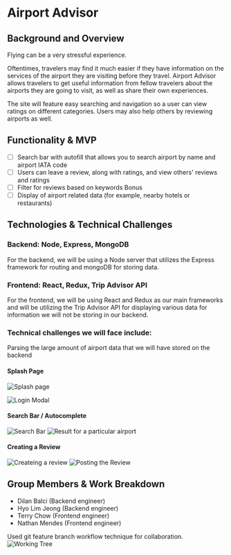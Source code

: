 # Airport Advisor


## Background and Overview

Flying can be a very stressful experience.  

Oftentimes, travelers may find it much easier if they have information on the services of the airport they are visiting before they travel. Airport Advisor allows travelers to get useful information from fellow travelers about the airports they are going to visit, as well as share their own experiences.  

The site will feature easy searching and navigation so a user can view ratings on different categories. Users may also help others by reviewing airports as well.

## Functionality & MVP

- [ ] Search bar with autofill that allows you to search airport by name and airport IATA code
- [ ] Users can leave a review, along with ratings, and view others' reviews and ratings
- [ ] Filter for reviews based on keywords
Bonus
- [ ] Display of airport related data (for example, nearby hotels or restaurants)

## Technologies & Technical Challenges

### Backend: Node, Express, MongoDB

For the backend, we will be using a Node server that utilizes the Express framework for routing and mongoDB for storing data.

### Frontend: React, Redux, Trip Advisor API

For the frontend, we will be using React and Redux as our main frameworks and will be utilizing the Trip Advisor API for displaying various data for information we will not be storing in our backend.

### Technical challenges we will face include:

Parsing the large amount of airport data that we will have stored on the backend

#### Splash Page

![Splash page](https://user-images.githubusercontent.com/27787818/77266135-d9325680-6c5b-11ea-9671-ea499164a551.png)

![Login Modal](https://user-images.githubusercontent.com/27787818/77265945-54dfd380-6c5b-11ea-87ff-31a940f4aed4.png)

#### Search Bar / Autocomplete

![Search Bar](https://user-images.githubusercontent.com/27787818/77266002-80fb5480-6c5b-11ea-8a5c-b58497943b4d.png)
![Result for a particular airport](https://user-images.githubusercontent.com/27787818/77266021-907a9d80-6c5b-11ea-8eac-7b73deb4f9ba.png)

#### Creating a Review

![Createing a review](https://user-images.githubusercontent.com/27787818/77266065-aee09900-6c5b-11ea-8c18-f75475e225d0.png)
![Posting the Review](https://user-images.githubusercontent.com/27787818/77266512-dedc6c00-6c5c-11ea-8f58-33a5f53024c1.png)

## Group Members & Work Breakdown

- Dilan Balci (Backend engineer)
- Hyo Lim Jeong (Backend engineer)
- Terry Chow (Frontend engineer)
- Nathan Mendes (Frontend engineer)

Used git feature branch workflow technique for collaboration.
![Working Tree](https://user-images.githubusercontent.com/27787818/77266837-e8b29f00-6c5d-11ea-8a1a-6266e14c2e10.png)
